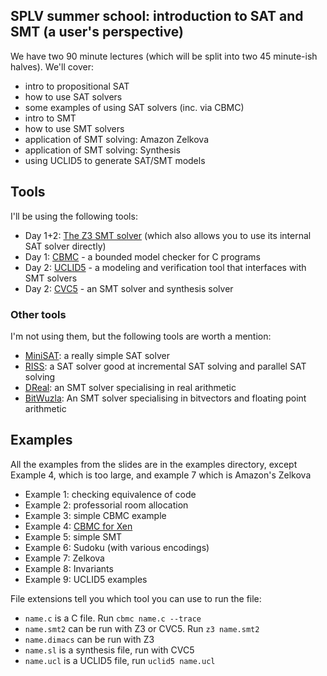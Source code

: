 ## SPLV summer school: introduction to SAT and SMT (a user's perspective)

We have two 90 minute lectures (which will be split into two 45 minute-ish halves). We'll cover:

* intro to propositional SAT
* how to use SAT solvers
* some examples of using SAT solvers (inc. via CBMC)
* intro to SMT
* how to use SMT solvers
* application of SMT solving: Amazon Zelkova
* application of SMT solving: Synthesis
* using UCLID5 to generate SAT/SMT models

## Tools
I'll be using the following tools:
- Day 1+2: [The Z3 SMT solver](https://github.com/Z3Prover/z3) (which also allows you to use its internal SAT solver directly)
- Day 1: [CBMC](https://github.com/diffblue/cbmc/)  - a bounded model checker for C programs
- Day 2: [UCLID5](https://github.com/uclid-org/uclid)  - a modeling and verification tool that interfaces with SMT solvers
- Day 2: [CVC5](https://github.com/cvc5/cvc5)  - an SMT solver and synthesis solver

### Other tools
I'm not using them, but the following tools are worth a mention:
- [MiniSAT](http://minisat.se/): a really simple SAT solver
- [RISS](https://github.com/nmanthey/riss-solver): a SAT solver good at incremental SAT solving and parallel SAT solving
- [DReal](http://dreal.github.io/): an SMT solver specialising in real arithmetic
- [BitWuzla](https://bitwuzla.github.io/): An SMT solver specialising in bitvectors and floating point arithmetic


## Examples
All the examples from the slides are in the examples directory, except Example 4, which is too large, and example 7 which is Amazon's Zelkova
- Example 1: checking equivalence of code
- Example 2: professorial room allocation
- Example 3: simple CBMC example
- Example 4: [CBMC for Xen](https://github.com/nmanthey/xen/tree/FMCAD2020)
- Example 5: simple SMT
- Example 6: Sudoku (with various encodings)
- Example 7: Zelkova
- Example 8: Invariants 
- Example 9: UCLID5 examples


File extensions tell you which tool you can use to run the file: 
- `name.c` is a C file. Run `cbmc name.c --trace`
- `name.smt2` can be run with Z3 or CVC5. Run `z3 name.smt2`
- `name.dimacs` can be run with Z3
- `name.sl` is a synthesis file, run with CVC5
- `name.ucl` is a UCLID5 file, run `uclid5 name.ucl`

